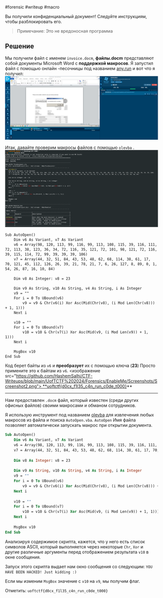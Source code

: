 #forensic #writeup #macro

Вы получили конфиденциальный документ! Следуйте инструкциям, чтобы разблокировать его.

> Примечание: Это не вредоносная программа

## Решение

Мы получили файл с именем `invoice.docm`, **файлы.docm** представляют собой документы Microsoft Word с **поддержкой макросов**. Я запустил файл с помощью онлайн -песочницы под названием [any.run](https://app.any.run/tasks/7da2e855-e4d8-4e9b-b449-1fad3cc72ccd) и вот что я получил: <img src="https://github.com/HashemSalhi/CTF-Writeups/blob/main/UofTCTF%202024/Forensics/EnableMe/Screenshots/Screenshot.png">

Итак, давайте проверим макросы файлов с помощью `olevba` . <img src="https://github.com/HashemSalhi/CTF-Writeups/blob/main/UofTCTF%202024/Forensics/EnableMe/Screenshots/Screenshot1.png">

```
Sub AutoOpen()
    Dim v6 As Variant, v7 As Variant
    v6 = Array(98, 120, 113, 99, 116, 99, 113, 108, 115, 39, 116, 111, 72, 113, 38, 123, 36, 34, 72, 116, 35, 121, 72, 101, 98, 121, 72, 116, 39, 115, 114, 72, 99, 39, 39, 39, 106)
    v7 = Array(44, 32, 51, 84, 43, 53, 48, 62, 68, 114, 38, 61, 17, 70, 121, 45, 112, 126, 26, 39, 21, 78, 21, 7, 6, 26, 127, 8, 89, 0, 1, 54, 26, 87, 16, 10, 84)
    
    Dim v8 As Integer: v8 = 23

    Dim v9 As String, v10 As String, v4 As String, i As Integer
    v9 = ""
    For i = 0 To UBound(v6)
        v9 = v9 & Chr(v6(i) Xor Asc(Mid(Chr(v8), (i Mod Len(Chr(v8))) + 1, 1)))
    Next i

    v10 = ""
    For i = 0 To UBound(v7)
        v10 = v10 & Chr(v7(i) Xor Asc(Mid(v9, (i Mod Len(v9)) + 1, 1)))
    Next i

    MsgBox v10
End Sub
```

Код берет байты из `v6` и **преобразует** их с помощью ключа (**23**) Просто примените это к байтам из `v6`. <изображение src="https://github.com/HashemSalhi/CTF-Writeups/blob/main/UofTCTF%202024/Forensics/EnableMe/Screenshots/Screenshot2.png"> **uoftctf{d0cx_f1l35_c4n_run_c0de_t000}**

---

Нам предоставлен `.docm` файл, который известен (среди других офисных файлов) своими макросами и обманом сотрудников.

Я использую инструмент под названием [olevba](https://github.com/decalage2/oletools/wiki/olevba) для извлечения любых макросов из файла и поиска `AutoOpen.vba`. `AutoOpen` Имя файла позволяет автоматически запускать макрос при открытии документа.

```vb
Sub AutoOpen()
    Dim v6 As Variant, v7 As Variant
    v6 = Array(98, 120, 113, 99, 116, 99, 113, 108, 115, 39, 116, 111, 72, 113, 38, 123, 36, 34, 72, 116, 35, 121, 72, 101, 98, 121, 72, 116, 39, 115, 114, 72, 99, 39, 39, 39, 106)
    v7 = Array(44, 32, 51, 84, 43, 53, 48, 62, 68, 114, 38, 61, 17, 70, 121, 45, 112, 126, 26, 39, 21, 78, 21, 7, 6, 26, 127, 8, 89, 0, 1, 54, 26, 87, 16, 10, 84)

    Dim v8 As Integer: v8 = 23

    Dim v9 As String, v10 As String, v4 As String, i As Integer
    v9 = ""
    For i = 0 To UBound(v6)
        v9 = v9 & Chr(v6(i) Xor Asc(Mid(Chr(v8), (i Mod Len(Chr(v8))) + 1, 1)))
    Next i

    v10 = ""
    For i = 0 To UBound(v7)
        v10 = v10 & Chr(v7(i) Xor Asc(Mid(v9, (i Mod Len(v9)) + 1, 1)))
    Next i

    MsgBox v10
End Sub
```

Анализируя содержимое скрипта, кажется, что у него есть список символов ASCII, который выполняется через некоторые `Chr`, `Xor` и другие различные аргументы перед отображением результата `v10` в окне сообщения.

Запуск этого скрипта выдает нам окно сообщения со следующим: `YOU HAVE BEEN HACKED! Just kidding :)`

Если мы изменим `MsgBox` значение с `v10` на `v9`, мы получим флаг.

Отметить: `uoftctf{d0cx_f1l35_c4n_run_c0de_t000}`